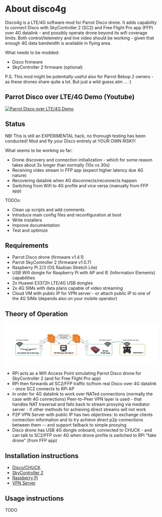 # About disco4g

Disco4g is a LTE/4G software mod for Parrot Disco drone. It adds capability to connect Disco with SkyController 2 (SC2) and Free Flight Pro app (FFP) over 4G datalink - and possibly operate drone beyond its wifi coverage limits. Both control/telemetry and live video should be working - given that enough 4G data bandwidth is available in flying area.

What needs to be modded:
* Disco firmware
* SkyController 2 firmware (optional)

P.S. This mod might be potentially useful also for Parrot Bebop 2 owners - as these drones share quite a lot. But just a wild guess atm ... :)

## Parrot Disco over LTE/4G Demo (Youtube)

[![Parrot Disco over LTE/4G Demo](https://img.youtube.com/vi/1Txyy7Xstms/0.jpg)](https://www.youtube.com/watch?v=1Txyy7Xstms)

## Status

NB! This is still an EXPERIMENTAL hack, no thorough testing has been conducted! Mod and fly your Disco entirely at YOUR OWN RISK!!!

What seems to be working so far:
* Drone discovery and connection initialization - which for some reason takes about 3x longer than normally (10s vs 30s)
* Receiving video stream in FFP app (expect higher latency due 4G nature)
* Recovering datalink when 4G disconnects/reconnects happen
* Switching from Wifi to 4G profile and vice versa (manually from FFP app)

TODOs:
* Clean up scripts and add comments
* Introduce main config files and reconfiguration at boot
* Write installers
* Improve documentation
* Test and optimize

## Requirements

* Parrot Disco drone (firmware v1.4.1)
* Parrot SkyController 2 (firmware v1.0.7)
* Raspberry Pi 2/3 (OS Rasbian Stretch Lite)
* USB Wifi dongle for Raspberry Pi with AP and IE (Information Elements) capabilities
* 2x Huawei E3372h LTE/4G USB dongles
* 2x 4G SIMs with data plans capable of video streaming
* Cloud VM with public IP for VPN server - or attach public IP to one of the 4G SIMs (depends also on your mobile operator)

## Theory of Operation

![lte mod diagram](images/lte-mod-diagram.png)

* RPi acts as a Wifi Access Point simulating Parrot Disco drone for SkyController 2 (and for Free Flight Pro app)
* RPi then forwards all SC2/FFP traffic to/from real Disco over 4G datalink - once SC2 connects to RPi AP
* In order for 4G datalink to work over NATed connections (normally the case with 4G connections) Peer-to-Peer VPN layer is used - that handles NAT traversal and falls back to stream proxying via mediator server - if other methods for achieving direct streams will not work
* P2P VPN Server with public IP has two objectives: to exchange clients connection information and to try achieve direct p2p connections between them -- and support failback to simple proxying
* Disco drone has USB 4G dongle onboard, connected to CHUCK - and can talk to SC2/FFP over 4G when drone profile is switched to RPi "fake drone" (from FFP app)

## Installation instructions

* [Disco/CHUCK](Disco/README.md)
* [SkyController 2](SC2/README.md)
* [Raspberry Pi](RPi/README.md)
* [VPN Server](VPN/README.md)

## Usage instructions

TODO

